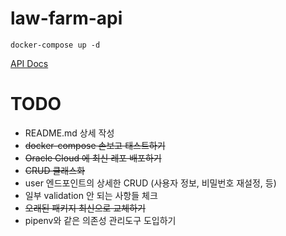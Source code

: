 # law-farm-api
<pre><code>docker-compose up -d 
</code></pre>
[API Docs](http://api.fotone.moe:8000/docs)   

# TODO

- README.md 상세 작성
- ~~docker-compose 손보고 태스트하기~~
- ~~Oracle Cloud 에 최신 레포 배포하기~~
- ~~CRUD 클래스화~~
- user 엔드포인트의 상세한 CRUD (사용자 정보, 비밀번호 재설정, 등)
- 일부 validation 안 되는 사항들 체크
- ~~오래된 패키지 최신으로 교체하기~~
- pipenv와 같은 의존성 관리도구 도입하기
